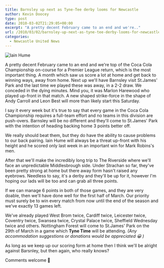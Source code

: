 ```yaml
---
title: Barnsley up next as Tyne-Tee derby looms for Newcastle
author: Kevin Doocey
type: post
date: 2010-03-02T21:29:05+00:00
excerpt: "A pretty decent February came to an end and we're.."
url: /2010/03/02/barnsley-up-next-as-tyne-tee-derby-looms-for-newcastle/
categories:
  - Newcastle United News
---
```


![Iain Hume](https://static.guim.co.uk/sys-images/Football/Pix/pictures/2008/11/10/1226333986889/Barnsleys-Iain-Hume-001.jpg "Hume - Always a handful up front and Saturday will be no different")

A pretty decent February came to an end and we're top of the Coca Cola Championship on-course for a Premier League return, which is the most important thing. A month which saw us score a lot at home and get back to winning ways, away from home. Next up we'll have Barnsley visit St.James' Park and the last time we played these was away, in a 2-2 draw. We  conceded in the dying minutes. Mind you, it was Marlon Harewood who played up-front in that match. A new shaped strike-force in the shape of Andy Carroll and Leon Best will more than likely start this Saturday.

I say it every week but it's true to say that every game in the Coca Cola Championship requires a full-team effort and no teams in this division are push-overs. Barnsley will be no different and they'll come to St.James' Park with the intention of heading backing home 3 points better off.

We really should beat them, but they do have the ability to cause problems to our back pairing. Iain Hume will always be a threat up-front with his height and he scored only last week in an important win for Mark Robins's men.

After that we'll make the incredibly long trip to The Riverside where we'll face an unpredictable Middlesbrough side. Under Strachan so far, they've been pretty strong at home but there away form hasn't raised any eyebrows. Needless to say, it's a derby and they'll be up for it, however I'm hoping our lads will be too and can grab all three points.

If we can manage 6 points in both of those games, and they are very doable, then we'll have done well for the first half of March. Our priority must surely be to win every match from now until the end of the season and we've exactly 13 games left.

We've already played West Brom twice, Cardiff twice, Leicester twice, Coventry twice, Swansea twice, Crystal Palace twice, Sheffield Wednesday twice and others. Nottingham Forest will come to St.James' Park on the 29th of March in a game which **Tyne Time** will be attending. _(Any accommodation suggestions or donations would be appreciated 😀 )_

As long as we keep up our scoring form at home then I think we'll be alright against Barsnley, but then again, who really knows?

Comments welcome 🙂

